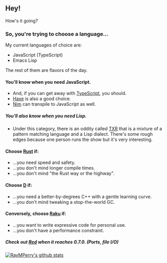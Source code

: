 ## Hey!

How's it going?

### So, you're trying to choose a language...

My current languages of choice are:
* JavaScript (TypeScript)
* Emacs Lisp

The rest of them are flavors of the day.

#### You'll know when you need JavaScript.
* And, if you can get away with [TypeScript](https://www.typescript-lang.org/index.html), you should.
* [Haxe](https://haxe.org) is also a good choice.
* [Nim](https://nim-lang.org) can transpile to JavaScript as well.

##### You'll also know when you need Lisp.
* Under this category, there is an oddity called [TXR](https://www.nongnu.org/txr/) that is a 
  mixture of a pattern matching language and a Lisp dialect. There's some rough edges because
  one person runs the show but it's very interesting.

#### Choose [Rust](https://rust-lang.org) if:
* ...you need speed and safety.
* ...you don't mind longer compile times.
* ...you don't mind "the Rust way or the highway".

#### Choose [D](https://dlang.org) if:
* ...you need a better-by-degrees C++ with a gentle learning curve.
* ...you don't mind tweaking a stop-the-world GC.

#### Conversely, choose [Raku](https://raku.org) if:
* ...you want to write expressive code for personal use.
* ...you don't have a performance constraint.

##### Check out [Red](http://red-lang.org) when it reaches 0.7.0. (Ports, file I/O)

[![RayMPerry's github stats](https://github-readme-stats.vercel.app/api?username=RayMPerry)](https://github.com/anuraghazra/github-readme-stats)
